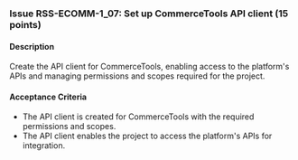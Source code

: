 ### Issue RSS-ECOMM-1_07: Set up CommerceTools API client (15 points)

#### Description

Create the API client for CommerceTools, enabling access to the platform's APIs and managing permissions and scopes required for the project.

#### Acceptance Criteria

- The API client is created for CommerceTools with the required permissions and scopes.
- The API client enables the project to access the platform's APIs for integration.

